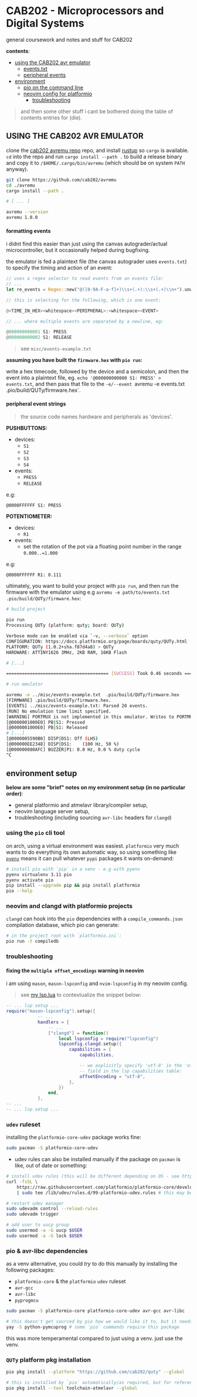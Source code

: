 # CAB202 - Microprocessors and Digital Systems

general coursework and notes and stuff for CAB202

**contents**:

- [using the CAB202 avr emulator](#using-the-cab202-avr-emulator)
	- [events.txt](#formatting-events.txt)
 	- [peripheral events](#peripheral-event-strings)
- [environment](#environment-setup)
	- [pio on the command line](#using-the-pio-cli-tool)
 	- [neovim config for platformio](#neovim-and-clangd-with-platformio-projects)
        - [troubleshooting](#troubleshooting)

 > and then some other stuff i cant be bothered doing the table of contents entries for (die).

## USING THE CAB202 AVR EMULATOR

clone the [cab202 avremu repo](https://github.com/cab202/avremu) repo, and install [rustup](https://rustup.rs/) 
so `cargo` is available. `cd` into the repo and run `cargo install --path .` to build a release binary and copy it to
`/$HOME/.cargo/bin/avremu` (which should be on system `PATH` anyway).

```bash
git clone https://github.com/cab202/avremu
cd ./avremu
cargo install --path .

# [ ... ]

avremu --version
avremu 1.0.0
```

#### formatting events

i didnt find this easier than just using the canvas autograder/actual microcontroller, but it occasionally helped during bugfixing.

the emulator is fed a plaintext file (the canvas autograder uses `events.txt`) to specify the timing and action of an event:

```rust
// uses a regex selector to read events from an events file:
// ...
let re_events = Regex::new("@([0-9A-F-a-f]+)\\s+(.+):\\s+(.+)\\n+").unwrap();

// this is selecting for the following, which is one event:

@<TIME_IN_HEX><whitespace><PERIPHERAL>:<whitespace><EVENT>

// ... where multiple events are separated by a newline, eg:

@000000000001 S1: PRESS
@000000000002 S1: RELEASE
```

> see `misc/events-example.txt`

**assuming you have built the `firmware.hex` with `pio run`:**

write a hex timecode, followed by the device and a semicolon, and then the event into a plaintext file,
eg. `echo '@000000000000 S1: PRESS' > events.txt`,
and then pass that file to the `-e/--event `avremu -e events.txt .pio/build/QUTy/firmware.hex`.

#### peripheral event strings

> the source code names hardware and peripherals as 'devices'.

**PUSHBUTTONS:**
- devices:
    - `S1`
    - `S2`
    - `S3`
    - `S4`
- events:
    - `PRESS`
    - `RELEASE`

e.g:
```
@0000FFFFFF S1: PRESS
```

**POTENTIOMETER:**
- devices:
    - `R1`
- events:
    - set the rotation of the pot via a floating point number in the range `0.000..=1.000`

e.g:
```
@0000FFFFFF R1: 0.111
```

ultimately, you want to build your project with `pio run`, and then run the firmware with the emulator using
e.g `avremu -e path/to/events.txt .pio/build/QUTy/firmware.hex`:
```bash
# build project

pio run
Processing QUTy (platform: quty; board: QUTy)

Verbose mode can be enabled via `-v, --verbose` option
CONFIGURATION: https://docs.platformio.org/page/boards/quty/QUTy.html
PLATFORM: QUTy (1.0.2+sha.f87d4a8) > QUTy
HARDWARE: ATTINY1626 3MHz, 2KB RAM, 16KB Flash

# [...]

======================================= [SUCCESS] Took 0.46 seconds ============== # ...

# run emulator

avremu -e ../misc/events-example.txt  .pio/build/QUTy/firmware.hex
[FIRMWARE] .pio/build/QUTy/firmware.hex.
[EVENTS] ../misc/events-example.txt: Parsed 20 events.
[RUN] No emulation time limit specified.
[WARNING] PORTMUX is not implemented in this emulator. Writes to PORTMUX registers will have no effect.
[@0000001000E0] PB|S1: Pressed
[@0000001000E0] PB|S1: Released
# [...]
[@0000005590B0] DISP|DS1: Off (LHS)
[@000000EE2348] DISP|DS1:    (100 Hz, 50 %)
[@000000080AFC] BUZZER|P1: 0.0 Hz, 0.0 % duty cycle
^C
```

## environment setup

**below are some "brief" notes on my environment setup (in no particular order)**:
- general platformio and atmelavr library/compiler setup,
- neovim language server setup,
- troubleshooting (including sourcing `avr-libc` headers for `clangd`)

### using the `pio` cli tool  

on arch, using a virtual environment was easiest. `platformio` very much wants to do everything its own automatic way, 
so using something like [`pyenv`](https://github.com/pyenv/pyenv) means it can pull whatever `pypi` packages it wants on-demand:

```bash
# install pio with `pip` in a venv - e.g with pyenv
pyenv virtualenv 3.11 pio
pyenv activate pio
pip install --upgrade pip && pip install platformio
pio --help
```

### neovim and clangd with platformio projects

`clangd` can hook into the `pio` dependencies with a `compile_commands.json` compilation database, which pio can generate:

```bash
# in the project root with `platformio.ini`:
pio run -t compiledb
```


### troubleshooting

#### fixing the `multiple offset_encodings` warning in neovim

i am using `mason`, `mason-lspconfig` and `nvim-lspconfig` in my neovim config.
> see [my lsp.lua](https://github.com/plsuwu/dotfiles/blob/main/nvim/lua/plugins/lsp.lua) to contextualize the snippet below:

```lua
-- ... lsp setup ...
require("mason-lspconfig").setup({
			-- ...
			handlers = {
				-- ...
				["clangd"] = function()
					local lspconfig = require("lspconfig")
					lspconfig.clangd.setup({
						capabilities = {
							capabilities,

							-- we explicitly specify 'utf-8' in the 'offsetEncoding'
							-- field in the lsp capabilities table:
							offsetEncoding = "utf-8",
						},
					})
				end,
			},
-- ...
-- ... lsp setup ...
```

### `udev` ruleset

installing the `platformio-core-udev` package works fine:

```bash
sudo pacman -S platformio-core-udev
```

- udev rules can also be installed manually if the package on `pacman` is like, out of date or something:

```bash
# install udev rules (this will be different depending on OS - see https://docs.platformio.org/en/stable/core/installation/udev-rules.html)
curl -fsSL \
    https://raw.githubusercontent.com/platformio/platformio-core/develop/platformio/assets/system/99-platformio-udev.rules \
    | sudo tee /lib/udev/rules.d/99-platformio-udev.rules # this may be at `/etc/udev/...` rather than `/lib/udev` on non-arch systems, see above.

# restart udev manager
sudo udevadm control --reload-rules
sudo udevadm trigger

# add user to uucp group
sudo usermod -a -G uucp $USER
sudo usermod -a -G lock $USER
```

### pio & avr-libc dependencies

as a venv alternative, you could *try* to do this manually by installing the following packages:

- `platformio-core` & the `platformio` `udev` ruleset
- `avr-gcc`
- `avr-libc`
- `pyprogmcu`

```bash
sudo pacman -S platformio-core platformio-core-udev avr-gcc avr-libc

# this doesn't get sourced by pio how we would like it to, but it needs this library to flash the firmware:
yay -S python-pymcuprog # some `pio` commands require this package
```

this was more temperamental compared to just using a venv. just use the venv. 

### `QUTy` platform pkg installation

```bash
pio pkg install --platform "https://github.com/cab202/quty" --global

# this is installed by `pio` automatically/as required, but for reference:
pio pkg install --tool toolchain-atmelavr --global
```
